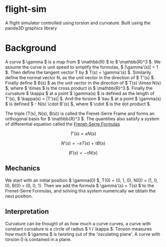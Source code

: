 # flight-sim
A flight simulator controlled using torsion and curvature. 
Built using the panda3D graphics library

# Background

A curve $ \gamma $ is a map from $ \mathbb{R} $ to $ \mathbb{R}^3 $. We assume the curve 
is unit speed to simplify the formulas, $ |\gamma'(s)| = 1 $. Then define the tangent
vector T by $ T(s) = \gamma'(s) $. Similarily define the normal vector N, as the unit 
vector in the direction of $ T'(s) $. Finally define $ B(s) $ as the unit vector in 
the direction of $ T(s) \times N(s) $, where $ \times $ is the cross product in 
$ \mathbb{R}^3 $. Finally the curvature $ \kappa $ at a point $ \gamma(s) $ is defined 
as the length of T'(s), $ \kappa(s) = |T'(s)| $. And the torsion $ \tau $ at a point 
$ \gamma(s) $ is defined $ - N(s) \cdot B'(s) $, where $ \cdot $ is the dot product $.

The triple (T(s), N(s), B(s)) is called the Frenet-Serre Frame and forms an orthogonal 
basis for $ \mathbb{R}^3 $. The quantities also satisfy a system of differential equation 
called the [Frenet-Serre Formulas](https://en.wikipedia.org/wiki/Frenet%E2%80%93Serret_formulas)

$$ T'(s) = \kappa N(s) $$

$$ N'(s) = - \kappa T(s) + \tau B(s) $$

$$ B'(s) = - \tau N(s) $$

## Mechanics

We start with an initial position $ \gamma(0) $, T(0) = (0, 1, 0), N(0) = (1, 0, 0), 
B(0) = (0, 0, 1). Then we add the formula $ \gamma'(s) = T(s) $ to the Frenet-Serre 
Formulas, and solving this system numerically we obtain the next position.

## Interpretation

Curvature can be thought of as how much a curve curves, a curve with constant curvature
is a circle of radius $ 1 / \kappa $. Torsion measures how much $ \gamma $ is twisting out
of the 'osculating plane'. A curve with torsion 0 is contained in a plane.

